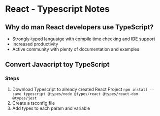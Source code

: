 # React - Typescript Notes

## Why do man React developers use TypeScript?
* Strongly-typed languatge with compile time checking and IDE support
* Increased productivity
* Active community with plenty of documentation and examples

## Convert Javacript toy TypeScript
### Steps
1. Download Typescript to already created React Project
    ```npm install --save typescript @types/node @types/react @types/react-dom @types/jest```
2. Create a tsconfig file
3. Add types to each param and variable






